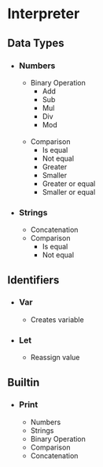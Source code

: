 # Interpreter

## Data Types

- ### Numbers
     - Binary Operation
          - Add
          - Sub
          - Mul
          - Div
          - Mod
     
     <br>

     - Comparison
          - Is equal
          - Not equal
          - Greater
          - Smaller
          - Greater or equal
          - Smaller or equal

- ### Strings
     - Concatenation
     - Comparison
          - Is equal
          - Not equal

## Identifiers

- ### Var
     - Creates variable

- ### Let
     - Reassign value

## Builtin

- ### Print
     - Numbers
     - Strings
     - Binary Operation
     - Comparison
     - Concatenation
